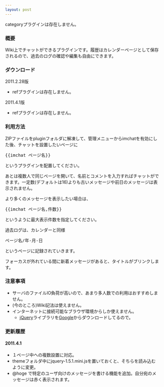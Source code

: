 ```yaml
---
layout: post
---
```

<p><span class="error">categoryプラグインは存在しません。</span></p>
<h3>概要</h3>
<p>Wiki上でチャットができるプラグインです。履歴はカレンダーページとして保存されるので、過去のログの確認や編集も自由にできます。</p>
<h3>ダウンロード</h3>
<p>2011.2.28版</p>
<ul>
<li><span class="error">refプラグインは存在しません。</span></li>
</ul>
<p>2011.4.1版</p>
<ul>
<li><span class="error">refプラグインは存在しません。</span></li>
</ul>
<h3>利用方法</h3>
<p>ZIPファイルをpluginフォルダに解凍して、管理メニューからimchatを有効にした後、チャットを設置したいページに</p>
<pre>{{imchat ページ名}}
</pre>
<p>というプラグインを配置してください。</p>
<p>あとは複数人で同じページを開いて、名前とコメントを入力すればチャットができます。一定数(デフォルトは16)よりも古いメッセージや前日のメッセージは表示されません。</p>
<p>より多くのメッセージを表示したい場合は、</p>
<pre>{{imchat ページ名,件数}}
</pre>
<p>というように最大表示件数を指定してください。</p>
<p>過去ログは、カレンダーと同様</p>
<pre>ページ名/年-月-日
</pre>
<p>というページに記録されていきます。</p>
<p>フォーカスが外れている間に新着メッセージがあると、タイトルがブリンクします。</p>
<h3>注意事項</h3>
<ul>
<li>サーバのファイルIO負荷が高いので、あまり多人数での利用はおすすめしません。</li>
<li>(今のところ)Wiki記法は使えません。</li>
<li>インターネットに接続可能なブラウザ環境からしか使えません。<ul>
<li><a href="http://jquery.com/">jQuery</a>ライブラリを<a href="http://www.google.co.jp/">Google</a>からダウンロードしてるので。</li>
</ul>
</ul>
<h3>更新履歴</h3>
<h4>2011.4.1</h4>
<ul>
<li>１ページ中への複数設置に対応。</li>
<li>themeフォルダ中にjquery-1.5.1.mini.jsを置いておくと、そちらを読み込むように変更。</li>
<li> @hoge で特定のユーザ向けのメッセージを書ける機能を追加。自分宛のメッセージは赤く表示されます。</li>
</ul>
